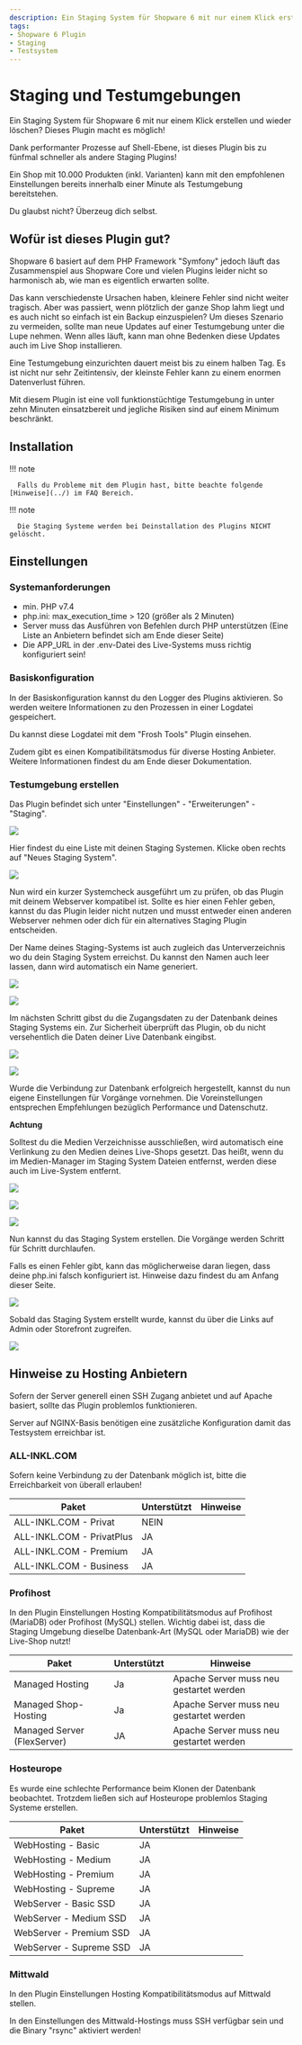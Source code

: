 ```yaml
---
description: Ein Staging System für Shopware 6 mit nur einem Klick erstellen und wieder löschen? Dieses Plugin macht es möglich!
tags:
- Shopware 6 Plugin
- Staging
- Testsystem
---
```


# Staging und Testumgebungen

Ein Staging System für Shopware 6 mit nur einem Klick erstellen und wieder löschen? Dieses Plugin macht es möglich!

Dank performanter Prozesse auf Shell-Ebene, ist dieses Plugin bis zu fünfmal schneller als andere Staging Plugins!

Ein Shop mit 10.000 Produkten (inkl. Varianten) kann mit den empfohlenen Einstellungen bereits innerhalb einer Minute als Testumgebung bereitstehen. 

Du glaubst nicht? Überzeug dich selbst.

## Wofür ist dieses Plugin gut?

Shopware 6 basiert auf dem PHP Framework "Symfony" jedoch läuft das Zusammenspiel aus Shopware Core und vielen Plugins leider nicht so harmonisch ab, wie man es eigentlich erwarten sollte.

Das kann verschiedenste Ursachen haben, kleinere Fehler sind nicht weiter tragisch. Aber was passiert, wenn plötzlich der ganze Shop lahm liegt und es auch nicht so einfach ist ein Backup einzuspielen? Um dieses Szenario zu vermeiden, sollte man neue Updates auf einer Testumgebung unter die Lupe nehmen. Wenn alles läuft, kann man ohne Bedenken diese Updates auch im Live Shop installieren.

Eine Testumgebung einzurichten dauert meist bis zu einem halben Tag. Es ist nicht nur sehr Zeitintensiv, der kleinste Fehler kann zu einem enormen Datenverlust führen.

Mit diesem Plugin ist eine voll funktionstüchtige Testumgebung in unter zehn Minuten einsatzbereit und jegliche Risiken sind auf einem Minimum beschränkt.

## Installation

!!! note

      Falls du Probleme mit dem Plugin hast, bitte beachte folgende [Hinweise](../) im FAQ Bereich.

!!! note

      Die Staging Systeme werden bei Deinstallation des Plugins NICHT gelöscht.

## Einstellungen

### Systemanforderungen

- min. PHP v7.4
- php.ini: max_execution_time > 120 (größer als 2 Minuten)
- Server muss das Ausführen von Befehlen durch PHP unterstützen (Eine Liste an Anbietern
  befindet sich am Ende dieser Seite)
- Die APP_URL in der .env-Datei des Live-Systems muss richtig konfiguriert sein!

### Basiskonfiguration

In der Basiskonfiguration kannst du den Logger des Plugins aktivieren. So werden weitere Informationen zu den Prozessen in einer Logdatei gespeichert.

Du kannst diese Logdatei mit dem "Frosh Tools" Plugin einsehen.

Zudem gibt es einen Kompatibilitätsmodus für diverse Hosting Anbieter. Weitere Informationen findest du am Ende dieser Dokumentation.

### Testumgebung erstellen

Das Plugin befindet sich unter "Einstellungen" - "Erweiterungen" - "Staging".

![](images/ms-01.jpg)

Hier findest du eine Liste mit deinen Staging Systemen. Klicke oben rechts auf "Neues Staging System".

![](images/ms-02.jpg)

Nun wird ein kurzer Systemcheck ausgeführt um zu prüfen, ob das Plugin mit deinem Webserver kompatibel ist. Sollte es hier einen Fehler geben, kannst du das Plugin leider nicht nutzen und musst entweder einen anderen Webserver nehmen oder dich für ein alternatives Staging Plugin entscheiden.

Der Name deines Staging-Systems ist auch zugleich das Unterverzeichnis wo du dein Staging System erreichst. Du kannst den Namen auch leer lassen, dann wird automatisch ein Name generiert.

![](images/ms-03.jpg)

![](images/ms-04.jpg)

Im nächsten Schritt gibst du die Zugangsdaten zu der Datenbank deines Staging Systems ein. Zur Sicherheit überprüft das Plugin, ob du nicht versehentlich die Daten deiner Live Datenbank eingibst.

![](images/ms-05.jpg)

![](images/ms-06.jpg)

Wurde die Verbindung zur Datenbank erfolgreich hergestellt, kannst du nun eigene Einstellungen für Vorgänge vornehmen. Die Voreinstellungen entsprechen Empfehlungen bezüglich Performance und Datenschutz.

**Achtung**

Solltest du die Medien Verzeichnisse ausschließen, wird automatisch eine Verlinkung zu den Medien deines Live-Shops gesetzt. Das heißt, wenn du im Medien-Manager im Staging System Dateien entfernst, werden diese auch im Live-System entfernt.

![](images/ms-07.jpg)

![](images/ms-08.jpg)

![](images/ms-09.jpg)

Nun kannst du das Staging System erstellen. Die Vorgänge werden Schritt für Schritt durchlaufen.

Falls es einen Fehler gibt, kann das möglicherweise daran liegen, dass deine php.ini falsch konfiguriert ist. Hinweise dazu findest du am Anfang dieser Seite.

![](images/ms-10.jpg)

Sobald das Staging System erstellt wurde, kannst du über die Links auf Admin oder Storefront zugreifen.

![](images/ms-11.jpg)


## Hinweise zu Hosting Anbietern

Sofern der Server generell einen SSH Zugang anbietet und auf Apache basiert, sollte das Plugin problemlos funktionieren.

Server auf NGINX-Basis benötigen eine zusätzliche Konfiguration damit das Testsystem erreichbar ist.

### ALL-INKL.COM

Sofern keine Verbindung zu der Datenbank möglich ist, bitte die Erreichbarkeit von überall erlauben!

| Paket | Unterstützt | Hinweise |
| ----------- | ----------- | ----------- |
| ALL-INKL.COM - Privat | NEIN | |
| ALL-INKL.COM - PrivatPlus | JA | |
| ALL-INKL.COM - Premium | JA | |
| ALL-INKL.COM - Business | JA | |

### Profihost

In den Plugin Einstellungen Hosting Kompatibilitätsmodus auf Profihost (MariaDB) oder Profihost (MySQL) stellen. Wichtig dabei ist, dass die Staging Umgebung dieselbe Datenbank-Art (MySQL oder MariaDB) wie der Live-Shop nutzt!

| Paket | Unterstützt | Hinweise |
| ----------- | ----------- | ----------- |
| Managed Hosting | Ja | Apache Server muss neu gestartet werden |
| Managed Shop-Hosting | Ja | Apache Server muss neu gestartet werden |
| Managed Server (FlexServer) | JA | Apache Server muss neu gestartet werden |

### Hosteurope

Es wurde eine schlechte Performance beim Klonen der Datenbank beobachtet. Trotzdem ließen sich auf Hosteurope problemlos Staging Systeme erstellen.

| Paket | Unterstützt | Hinweise |
| ----------- | ----------- | ----------- |
| WebHosting - Basic | JA | |
| WebHosting - Medium | JA | |
| WebHosting - Premium | JA | |
| WebHosting - Supreme | JA | |
| WebServer - Basic SSD | JA | |
| WebServer - Medium SSD | JA | |
| WebServer - Premium SSD | JA | |
| WebServer - Supreme SSD | JA | |

### Mittwald

In den Plugin Einstellungen Hosting Kompatibilitätsmodus auf Mittwald stellen. 

In den Einstellungen des Mittwald-Hostings muss SSH verfügbar sein und die Binary "rsync" aktiviert werden!
